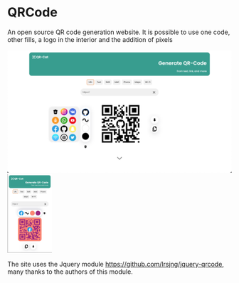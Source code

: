 # QRCode
An open source QR code generation website. It is possible to use one code, other fills, a logo in the interior and the addition of pixels<br><br>
<img src='images/1.png' style="width:700px;"><img src='images/2.png' style="width:100px;">

The site uses the Jquery module https://github.com/lrsjng/jquery-qrcode, many thanks to the authors of this module.
